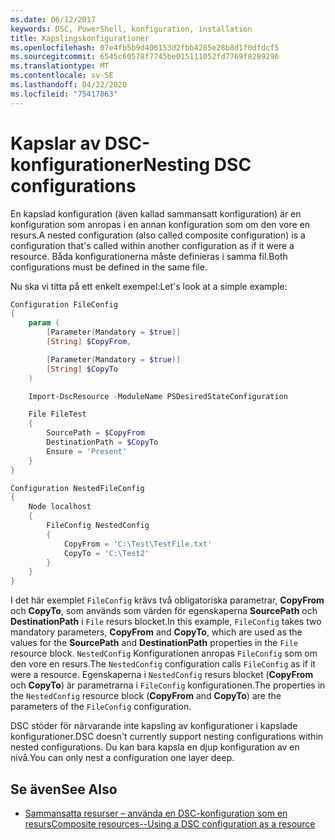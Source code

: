 ```yaml
---
ms.date: 06/12/2017
keywords: DSC, PowerShell, konfiguration, installation
title: Kapslingskonfigurationer
ms.openlocfilehash: 07e4fb5b9d406153d2fbb4285e28b8d1f0dfdcf5
ms.sourcegitcommit: 6545c60578f7745be015111052fd7769f8289296
ms.translationtype: MT
ms.contentlocale: sv-SE
ms.lasthandoff: 04/22/2020
ms.locfileid: "75417863"
---
```

# <a name="nesting-dsc-configurations"></a><span data-ttu-id="0d92f-103">Kapslar av DSC-konfigurationer</span><span class="sxs-lookup"><span data-stu-id="0d92f-103">Nesting DSC configurations</span></span>

<span data-ttu-id="0d92f-104">En kapslad konfiguration (även kallad sammansatt konfiguration) är en konfiguration som anropas i en annan konfiguration som om den vore en resurs.</span><span class="sxs-lookup"><span data-stu-id="0d92f-104">A nested configuration (also called composite configuration) is a configuration that's called within another configuration as if it were a resource.</span></span> <span data-ttu-id="0d92f-105">Båda konfigurationerna måste definieras i samma fil.</span><span class="sxs-lookup"><span data-stu-id="0d92f-105">Both configurations must be defined in the same file.</span></span>

<span data-ttu-id="0d92f-106">Nu ska vi titta på ett enkelt exempel:</span><span class="sxs-lookup"><span data-stu-id="0d92f-106">Let's look at a simple example:</span></span>

```powershell
Configuration FileConfig
{
    param (
        [Parameter(Mandatory = $true)]
        [String] $CopyFrom,

        [Parameter(Mandatory = $true)]
        [String] $CopyTo
    )

    Import-DscResource -ModuleName PSDesiredStateConfiguration

    File FileTest
    {
        SourcePath = $CopyFrom
        DestinationPath = $CopyTo
        Ensure = 'Present'
    }
}

Configuration NestedFileConfig
{
    Node localhost
    {
        FileConfig NestedConfig
        {
            CopyFrom = 'C:\Test\TestFile.txt'
            CopyTo = 'C:\Test2'
        }
    }
}
```

<span data-ttu-id="0d92f-107">I det här exemplet `FileConfig` krävs två obligatoriska parametrar, **CopyFrom** och **CopyTo**, som används som värden för egenskaperna **SourcePath** och **DestinationPath** i `File` resurs blocket.</span><span class="sxs-lookup"><span data-stu-id="0d92f-107">In this example, `FileConfig` takes two mandatory parameters, **CopyFrom** and **CopyTo**, which are used as the values for the **SourcePath** and **DestinationPath** properties in the `File` resource block.</span></span> <span data-ttu-id="0d92f-108">`NestedConfig` Konfigurationen anropas `FileConfig` som om den vore en resurs.</span><span class="sxs-lookup"><span data-stu-id="0d92f-108">The `NestedConfig` configuration calls `FileConfig` as if it were a resource.</span></span> <span data-ttu-id="0d92f-109">Egenskaperna i `NestedConfig` resurs blocket (**CopyFrom** och **CopyTo**) är parametrarna i `FileConfig` konfigurationen.</span><span class="sxs-lookup"><span data-stu-id="0d92f-109">The properties in the `NestedConfig` resource block (**CopyFrom** and **CopyTo**) are the parameters of the `FileConfig` configuration.</span></span>

<span data-ttu-id="0d92f-110">DSC stöder för närvarande inte kapsling av konfigurationer i kapslade konfigurationer.</span><span class="sxs-lookup"><span data-stu-id="0d92f-110">DSC doesn't currently support nesting configurations within nested configurations.</span></span> <span data-ttu-id="0d92f-111">Du kan bara kapsla en djup konfiguration av en nivå.</span><span class="sxs-lookup"><span data-stu-id="0d92f-111">You can only nest a configuration one layer deep.</span></span>

## <a name="see-also"></a><span data-ttu-id="0d92f-112">Se även</span><span class="sxs-lookup"><span data-stu-id="0d92f-112">See Also</span></span>

- [<span data-ttu-id="0d92f-113">Sammansatta resurser – använda en DSC-konfiguration som en resurs</span><span class="sxs-lookup"><span data-stu-id="0d92f-113">Composite resources--Using a DSC configuration as a resource</span></span>](../resources/authoringResourceComposite.md)